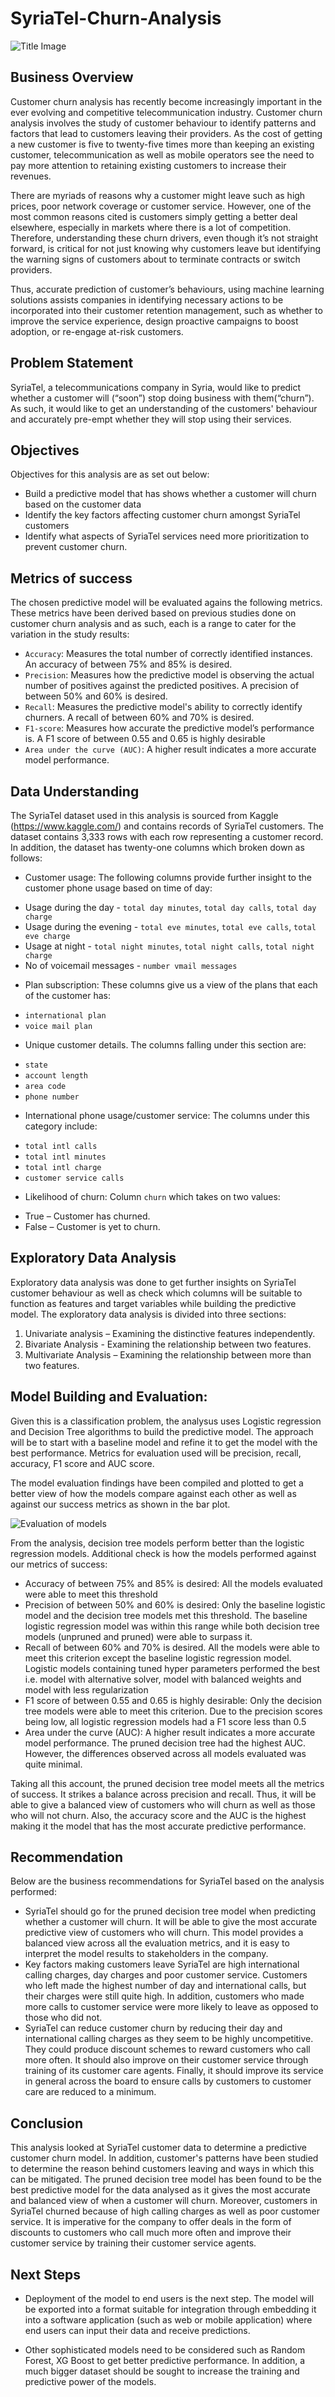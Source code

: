 # SyriaTel-Churn-Analysis

![Title Image](https://github.com/Gesh901/SyriaTel-Churn-Analysis/blob/master/Churn_101.jpg)

## Business Overview

Customer churn analysis has recently become increasingly important in the ever evolving and competitive telecommunication industry. Customer churn analysis involves the study of customer behaviour to identify patterns and factors that lead to customers leaving their providers. As the cost of getting a new customer is five to twenty-five times more than keeping an existing customer, telecommunication as well as mobile operators see the need to pay more attention to retaining existing customers to increase their revenues.

There are myriads of reasons why a customer might leave such as high prices, poor network coverage or customer service. However, one of the most common reasons cited is customers simply getting a better deal elsewhere, especially in markets where there is a lot of competition. Therefore, understanding these churn drivers, even though it’s not straight forward, is critical for not just knowing why customers leave but identifying the warning signs of customers about to terminate contracts or switch providers.

Thus, accurate prediction of customer’s behaviours, using machine learning solutions assists companies in identifying necessary actions to be incorporated into their customer retention management, such as whether to improve the service experience, design proactive campaigns to boost adoption, or re-engage at-risk customers. 

##  Problem Statement

SyriaTel, a telecommunications company in Syria, would like to predict whether a customer will (“soon”) stop doing business with them(“churn”). As such, it would like to get an understanding of the customers' behaviour and accurately pre-empt whether they will stop using their services.

## Objectives

Objectives for this analysis are as set out below:
 - Build a predictive model that has shows whether a customer will churn based on the customer data
 - Identify the key factors affecting customer churn amongst SyriaTel customers
 - Identify what aspects of SyriaTel services need more prioritization to prevent customer churn.


## Metrics of success

The chosen predictive model will be evaluated agains the following metrics. These metrics have been derived based on previous studies done on customer churn analysis and as such, each is a range to cater for the variation in the study results:
 - `Accuracy`: Measures the total number of correctly identified instances. An accuracy of between 75% and 85% is desired.
 - `Precision`: Measures how the predictive model is observing the actual number of positives against the predicted positives. A precision of between 50% and 60% is desired.
 - `Recall`: Measures the predictive model's ability to correctly identify churners. A recall of between 60% and 70% is desired.
 - `F1-score`: Measures how accurate the predictive model’s performance is. A F1 score of between 0.55 and 0.65 is highly desirable
 - `Area under the curve (AUC)`: A higher result indicates a more accurate model performance. 
 
 ## Data Understanding
 
 The SyriaTel dataset used in this analysis is sourced from Kaggle (https://www.kaggle.com/) and contains records of SyriaTel customers. The dataset contains 3,333 rows with each row representing a customer record. 
In addition, the dataset has twenty-one columns which broken down as follows:
 * Customer usage: The following columns provide further insight to the customer phone usage based on time of day:
  - Usage during the day - `total day minutes`, `total day calls`, `total day charge`
  - Usage during the evening - `total eve minutes`, `total eve calls`, `total eve charge`
  - Usage at night - `total night minutes`, `total night calls`, `total night charge`
  - No of voicemail messages - `number vmail messages`
 * Plan subscription: These columns give us a view of the plans that each of the customer has:
  - `international plan`
  - `voice mail plan`
 * Unique customer details. The columns falling under this section are:
  - `state`
  - `account length`
  - `area code`
  - `phone number`
 * International phone usage/customer service: The columns under this category include:
  - `total intl calls`
  - `total intl minutes`
  - `total intl charge`
  - `customer service calls`
 * Likelihood of churn: Column `churn` which takes on two values:
  - True – Customer has churned.
  - False – Customer is yet to churn.


## Exploratory Data Analysis
Exploratory data analysis was done to get further insights on SyriaTel customer behaviour as well as check which columns will be suitable to function as features and target variables while building the predictive model. The exploratory data analysis is divided into three sections:
1.	Univariate analysis – Examining the distinctive features independently.
2.	Bivariate Analysis - Examining the relationship between two features.
3.	Multivariate Analysis – Examining the relationship between more than two features.

## Model Building and Evaluation:
Given this is a classification problem, the analysus uses Logistic regression and Decision Tree algorithms to build the predictive model. The approach will be to start with a baseline model and refine it to get the model with the best performance. Metrics for evaluation used will be precision, recall, accuracy, F1 score and AUC score.

The model evaluation findings have been compiled and plotted to get a better view of how the models compare against each other as well as against our success metrics as shown in the bar plot.

![Evaluation of models](https://github.com/Gesh901/SyriaTel-Churn-Analysis/blob/master/output_110_0.png)

  
From the analysis, decision tree models perform better than the logistic regression models. Additional check is how the models performed against our metrics of success:
 - Accuracy of between 75% and 85% is desired: All the models evaluated were able to meet this threshold
 - Precision of between 50% and 60% is desired: Only the baseline logistic model and the decision tree models met this threshold. The baseline logistic regression model was within this range while both decision tree models (unpruned and pruned) were able to surpass it.
 - Recall of between 60% and 70% is desired. All the models were able to meet this criterion except the baseline logistic regression model. Logistic models containing tuned hyper parameters performed the best i.e. model with alternative solver, model with balanced weights and model with less regularization
 - F1 score of between 0.55 and 0.65 is highly desirable: Only the decision tree models were able to meet this criterion. Due to the precision scores being low, all logistic regression models had a F1 score less than 0.5
 - Area under the curve (AUC): A higher result indicates a more accurate model performance. The pruned decision tree had the highest AUC. However, the differences observed across all models evaluated was quite minimal.

Taking all this account, the pruned decision tree model meets all the metrics of success. It strikes a balance across precision and recall. Thus, it will be able to give a balanced view of customers who will churn as well as those who will not churn. Also, the accuracy score and the AUC is the highest making it the model that has the most accurate predictive performance.

## Recommendation
Below are the business recommendations for SyriaTel based on the analysis performed:
 - SyriaTel should go for the pruned decision tree model when predicting whether a customer will churn. It will be able to give the most accurate predictive view of customers who will churn. This model provides a balanced view across all the evaluation metrics, and it is easy to interpret the model results to stakeholders in the company.
 - Key factors making customers leave SyriaTel are high international calling charges, day charges and poor customer service. Customers who left made the highest number of day and international calls, but their charges were still quite high. In addition, customers who made more calls to customer service were more likely to leave as opposed to those who did not.
 - SyriaTel can reduce customer churn by reducing their day and international calling charges as they seem to be highly uncompetitive. They could produce discount schemes to reward customers who call more often. It should also improve on their customer service through training of its customer care agents. Finally, it should improve its service in general across the board to ensure calls by customers to customer care are reduced to a minimum.


## Conclusion
This analysis looked at SyriaTel customer data to determine a predictive customer churn model. In addition, customer's patterns have been studied to determine the reason behind customers leaving and ways in which this can be mitigated. The pruned decision tree model has been found to be the best predictive model for the data analysed as it gives the most accurate and balanced view of when a customer will churn. Moreover, customers in SyriaTel churned because of high calling charges as well as poor customer service. It is imperative for the company to offer deals in the form of discounts to customers who call much more often and improve their customer service by training their customer service agents.

## Next Steps
- Deployment of the model to end users is the next step. The model will be exported into a format suitable for integration through embedding it into a software application (such as web or mobile application) where end users can input their data and receive predictions.

- Other sophisticated models need to be considered such as Random Forest, XG Boost to get better predictive performance. In addition, a much bigger dataset should be sought to increase the training and predictive power of the models.





